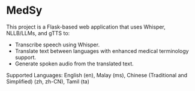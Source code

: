 # MedSy
This project is a Flask-based web application that uses Whisper, NLLB/LLMs, and gTTS to:
- Transcribe speech using Whisper.
- Translate text between languages with enhanced medical terminology support.
- Generate spoken audio from the translated text.

Supported Languages:
English (en), Malay (ms), Chinese (Traditional and Simplified) (zh, zh-CN), Tamil (ta)
